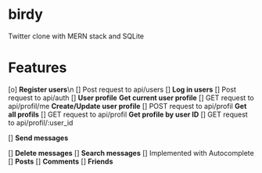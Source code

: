 # birdy
Twitter clone with MERN stack and SQLite

# Features
  [o] **Register users**\n
       [] Post request to api/users
  [] **Log in users**
       [] Post request to api/auth
  [] **User profile**
       **Get current user profile**
          [] GET request to api/profil/me
       **Create/Update user profile**
          [] POST request to api/profil
       **Get all profils**
          [] GET request to api/profil
       **Get profile by user ID**
          [] GET request to api/profil/:user_id
       
  [] **Send messages**
  
  [] **Delete messages**
  [] **Search messages**
      [] Implemented with Autocomplete
  [] **Posts**
  [] **Comments** 
  [] **Friends**
